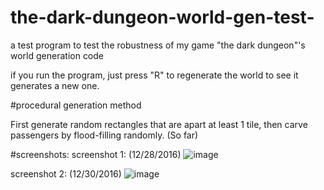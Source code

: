# the-dark-dungeon-world-gen-test-
a test program to test the robustness of my game "the dark dungeon"'s world generation code

if you run the program, just press "R" to regenerate the world to see it generates a new one. 

#procedural generation method

First generate random rectangles that are apart at least 1 tile, then carve passengers by flood-filling randomly. (So far)

#screenshots:
screenshot 1: (12/28/2016)
![image](https://cloud.githubusercontent.com/assets/16845654/21541818/605e2368-cd6e-11e6-9712-354580963dad.png)

screenshot 2: (12/30/2016)
![image](https://cloud.githubusercontent.com/assets/16845654/21572926/d393cf1a-ce93-11e6-9438-23d5a79acfec.png)
